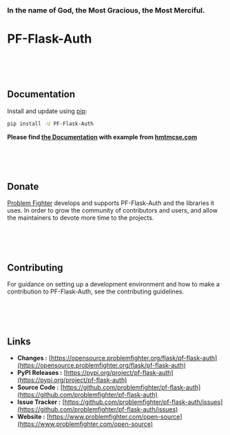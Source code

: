 ### In the name of God, the Most Gracious, the Most Merciful.

# PF-Flask-Auth



<br/><br/><br/>
## Documentation
Install and update using [pip](https://pip.pypa.io/en/stable/getting-started/):
```bash
pip install -U PF-Flask-Auth
```

**Please find [the Documentation]() with example from [hmtmcse.com]()**


<br/><br/><br/>
## Donate
[Problem Fighter](https://www.problemfighter.com/) develops and supports PF-Flask-Auth and the libraries it uses. In order to grow
the community of contributors and users, and allow the maintainers to devote more time to the projects.


<br/><br/><br/>
## Contributing
For guidance on setting up a development environment and how to make a contribution to PF-Flask-Auth, see the contributing guidelines.


<br/><br/><br/>
## Links
* **Changes :** [https://opensource.problemfighter.org/flask/pf-flask-auth](https://opensource.problemfighter.org/flask/pf-flask-auth)
* **PyPI Releases :** [https://pypi.org/project/pf-flask-auth](https://pypi.org/project/pf-flask-auth)
* **Source Code :** [https://github.com/problemfighter/pf-flask-auth](https://github.com/problemfighter/pf-flask-auth)
* **Issue Tracker :** [https://github.com/problemfighter/pf-flask-auth/issues](https://github.com/problemfighter/pf-flask-auth/issues)
* **Website :** [https://www.problemfighter.com/open-source](https://www.problemfighter.com/open-source)

